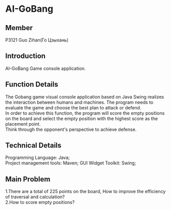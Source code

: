 # AI-GoBang

## Member

P3121 Guo Zihan(Го Цзыхань)

## Introduction

AI-GoBang Game console application.  

## Function Details

The Gobang game visual console application based on Java Swing realizes the interaction between humans and machines.
The program needs to evaluate the game and choose the best plan to attack or defend.  
In order to achieve this function, the program will score the empty positions on the board and select the empty position with the highest score as the placement point.  
Think through the opponent's perspective to achieve defense.

## Technical Details

Programming Language: Java;  
Project management tools: Maven;
GUI Widget Toolkit: Swing;  

## Main Problem

1.There are a total of 225 points on the board, How to improve the efficiency of traversal and calculation?  
2.How to score empty positions?  
